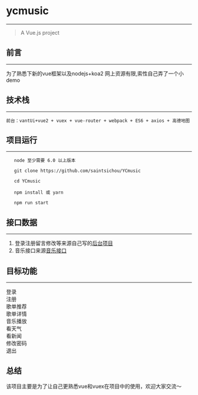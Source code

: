 # ycmusic
---

> A Vue.js project

## 前言
---

  为了熟悉下新的vue框架以及nodejs+koa2 网上资源有限,索性自己弄了一个小demo


## 技术栈
---

    前台：vantUi+vue2 + vuex + vue-router + webpack + ES6 + axios + 高德地图

## 项目运行
---
 ```
    node 至少需要 6.0 以上版本

    git clone https://github.com/saintsichou/YCmusic  

    cd YCmusic

    npm install 或 yarn

    npm run start
 ```
## 接口数据
---
 1.  登录注册留言修改等来源自己写的[后台项目](https://github.com/saintsichou/koa2)
 2.  音乐接口来源[音乐接口](https://binaryify.github.io/NeteaseCloudMusicApi/#/)


## 目标功能
---
 登录<br/>
 注册<br/>
 歌单推荐<br/>
 歌单详情<br/>
 音乐播放<br/>
 看天气<br/>
 看新闻<br/>
 修改密码<br/>
 退出<br/>

## 总结
 该项目主要是为了让自己更熟悉vue和vuex在项目中的使用，欢迎大家交流～


